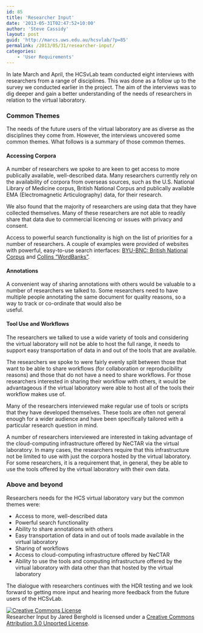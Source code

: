 ```yaml
---
id: 85
title: 'Researcher Input'
date: '2013-05-31T02:47:52+10:00'
author: 'Steve Cassidy'
layout: post
guid: 'http://marcs.uws.edu.au/hcsvlab/?p=85'
permalink: /2013/05/31/researcher-input/
categories:
    - 'User Requirements'
---
```


In late March and April, the HCSvLab team conducted eight interviews with researchers from a range of disciplines. This was done as a follow up to the survey we conducted earlier in the project. The aim of the interviews was to dig deeper and gain a better understanding of the needs of researchers in relation to the virtual laboratory.

### Common Themes

The needs of the future users of the virtual laboratory are as diverse as the disciplines they come from. However, the interviews uncovered some common themes. What follows is a summary of those common themes.

#### Accessing Corpora

A number of researchers we spoke to are keen to get access to more publically available, well-described data. Many researchers currently rely on the availability of corpora from overseas sources, such as the U.S. National Library of Medicine corpus, British National Corpus and publically available EMA (Electromagnetic Articulography) data, for their research.

We also found that the majority of researchers are using data that they have collected themselves. Many of these researchers are not able to readily share that data due to commercial licencing or issues with privacy and consent.

Access to powerful search functionality is high on the list of priorities for a number of researchers. A couple of examples were provided of websites with powerful, easy-to-use search interfaces: [BYU-BNC: British National Corpus](http://corpus.byu.edu/bnc/) and [Collins “WordBanks”](http://www.collinslanguage.com/content-solutions/wordbanks).

#### Annotations

A convenient way of sharing annotations with others would be valuable to a number of researchers we talked to. Some researchers need to have multiple people annotating the same document for quality reasons, so a way to track or co-ordinate that would also be  
useful.

#### Tool Use and Workflows

The researchers we talked to use a wide variety of tools and considering the virtual laboratory will not be able to host the full range, it needs to support easy transportation of data in and out of the tools that are available.

The researchers we spoke to were fairly evenly split between those that want to be able to share workflows (for collaboration or reproducibility reasons) and those that do not have a need to share workflows. For those researchers interested in sharing their workflow with others, it would be advantageous if the virtual laboratory were able to host all of the tools their workflow makes use of.

Many of the researchers interviewed make regular use of tools or scripts that they have developed themselves. These tools are often not general enough for a wider audience and have been specifically tailored with a particular research question in mind.

A number of researchers interviewed are interested in taking advantage of the cloud-computing infrastructure offered by NeCTAR via the virtual laboratory. In many cases, the researchers require that this infrastructure not be limited to use with just the corpora hosted by the virtual laboratory. For some researchers, it is a requirement that, in general, they be able to use the tools offered by the virtual laboratory with their own data.

### Above and beyond

Researchers needs for the HCS virtual laboratory vary but the common themes were:

- Access to more, well-described data
- Powerful search functionality
- Ability to share annotations with others
- Easy transportation of data in and out of tools made available in the virtual laboratory
- Sharing of workflows
- Access to cloud-computing infrastructure offered by NeCTAR
- Ability to use the tools and computing infrastructure offered by the virtual laboratory with data other than that hosted by the virtual laboratory

The dialogue with researchers continues with the HDR testing and we look forward to getting more input and hearing more feedback from the future users of the HCSvLab.

[![Creative Commons License](http://i.creativecommons.org/l/by/3.0/88x31.png)](http://creativecommons.org/licenses/by/3.0/deed.en_US)  
Researcher Input by Jared Berghold is licensed under a [Creative Commons Attribution 3.0 Unported License](http://creativecommons.org/licenses/by/3.0/deed.en_US).